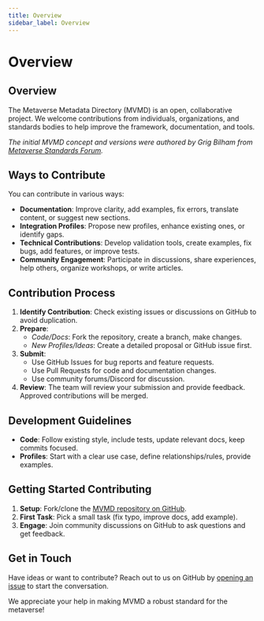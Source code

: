 ```yaml
---
title: Overview
sidebar_label: Overview
---
```


# Overview

## Overview

The Metaverse Metadata Directory (MVMD) is an open, collaborative project. We welcome contributions from individuals, organizations, and standards bodies to help improve the framework, documentation, and tools.

*The initial MVMD concept and versions were authored by Grig Bilham from [Metaverse Standards Forum](./supporters/sumset-tech).*

## Ways to Contribute

You can contribute in various ways:

* **Documentation**: Improve clarity, add examples, fix errors, translate content, or suggest new sections.
* **Integration Profiles**: Propose new profiles, enhance existing ones, or identify gaps.
* **Technical Contributions**: Develop validation tools, create examples, fix bugs, add features, or improve tests.
* **Community Engagement**: Participate in discussions, share experiences, help others, organize workshops, or write articles.

## Contribution Process

1. **Identify Contribution**: Check existing issues or discussions on GitHub to avoid duplication.
2. **Prepare**:
   * *Code/Docs*: Fork the repository, create a branch, make changes.
   * *New Profiles/Ideas*: Create a detailed proposal or GitHub issue first.
3. **Submit**:
   * Use GitHub Issues for bug reports and feature requests.
   * Use Pull Requests for code and documentation changes.
   * Use community forums/Discord for discussion.
4. **Review**: The team will review your submission and provide feedback. Approved contributions will be merged.

## Development Guidelines

* **Code**: Follow existing style, include tests, update relevant docs, keep commits focused.
* **Profiles**: Start with a clear use case, define relationships/rules, provide examples.

## Getting Started Contributing

1. **Setup**: Fork/clone the [MVMD repository on GitHub](https://github.com/mvmd-org/mvmd-site).
2. **First Task**: Pick a small task (fix typo, improve docs, add example).
3. **Engage**: Join community discussions on GitHub to ask questions and get feedback.

## Get in Touch

Have ideas or want to contribute? Reach out to us on GitHub by [opening an issue](https://github.com/mvmd-org/mvmd-site/issues/new) to start the conversation.

We appreciate your help in making MVMD a robust standard for the metaverse! 